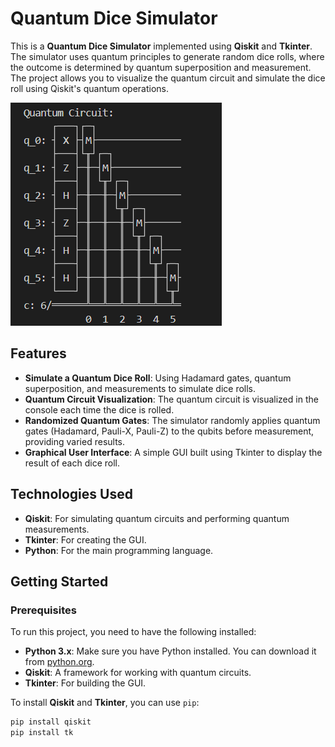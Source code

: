 # Quantum Dice Simulator

This is a **Quantum Dice Simulator** implemented using **Qiskit** and **Tkinter**. The simulator uses quantum principles to generate random dice rolls, where the outcome is determined by quantum superposition and measurement. The project allows you to visualize the quantum circuit and simulate the dice roll using Qiskit's quantum operations.

![alt text](<Screenshot 2024-11-20 203731.png>)

## Features
- **Simulate a Quantum Dice Roll**: Using Hadamard gates, quantum superposition, and measurements to simulate dice rolls.
- **Quantum Circuit Visualization**: The quantum circuit is visualized in the console each time the dice is rolled.
- **Randomized Quantum Gates**: The simulator randomly applies quantum gates (Hadamard, Pauli-X, Pauli-Z) to the qubits before measurement, providing varied results.
- **Graphical User Interface**: A simple GUI built using Tkinter to display the result of each dice roll.

## Technologies Used
- **Qiskit**: For simulating quantum circuits and performing quantum measurements.
- **Tkinter**: For creating the GUI.
- **Python**: For the main programming language.

## Getting Started

### Prerequisites
To run this project, you need to have the following installed:
- **Python 3.x**: Make sure you have Python installed. You can download it from [python.org](https://www.python.org/).
- **Qiskit**: A framework for working with quantum circuits.
- **Tkinter**: For building the GUI.

To install **Qiskit** and **Tkinter**, you can use `pip`:
```bash
pip install qiskit
pip install tk
